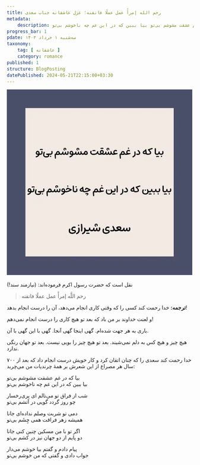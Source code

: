 ```yaml
---
title: رحم الله إمرأً عمل عملًا فاتقنه؛ غزل عاشقانه جناب سعدی
metadata: 
    description: روایت از پیامبر اکرم رحم الله إمرأً عمل عملًا فاتقنه و شعر سعدی شیرازی بیا که در غم عشقت مشوشم بی‌تو بیا ببین که در این غم چه ناخوشم بی‌تو
progress_bar: 1
pdate: سه‌شنبه ۱ خرداد ۱۴۰۳
taxonomy:
    tag: [ عاشقانه ]
    category: romance
published: 1
structure: BlogPosting
datePublished: 2024-05-21T22:15:00+03:30
---
```



![ بیا که در غم عشقت مشوشم بی‌تو بیا ببین که در این غم چه ناخوشم بی‌تو ](saadi.webp)

نقل است که حضرت رسول اکرم فرموده‌اند: (نیازمند سند!) 

> رحم اللَّه إمرأً عمل عملًا فاتقنه‏ 

**ترجمه:** خدا رحمت کند کسی را که وقتی کاری انجام می‌دهد، آن را درست انجام بدهد!

و لعنت خداوند بر من باد که بعد تو هیچ کاری را درست انجام نمی‌دهم!

باری به هر جهت شده‌ام. گهی اینجا گهی آنجا. گهی با این گهی با آن.

هیچ چیز و هیچ کس به دلم نمی‌شیند. بعد تو هیچ چیز را بویی نیست. بعد تو جهان رنگی ندارد.

خدا رحمت کند سعدی را که چنان اتقان کرد و کار خویش درست انجام داد که بعد از ۷۰۰ سال هر مصراع از این شعرش بر همهٔ چرندیات من می‌چربد:

بیا که در غم عشقت مشوشم بی‌تو  
بیا ببین که در این غم چه ناخوشم بی‌تو

شب از فراق تو می‌نالم ای پری‌رخسار  
چو روز گردد گویی در آتشم بی‌تو

دمی تو شربت وصلم نداده‌ای جانا  
همیشه زهر فراقت همی چِشَم بی‌تو

اگر تو با من مسکین چنین کنی جانا  
دو پایم از دو جهان نیز در کشم بی‌تو

پیام دادم و گفتم بیا خوشم می‌دار  
جواب دادی و گفتی که من خوشم بی‌تو